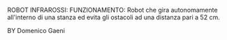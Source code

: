 ROBOT INFRAROSSI:
      FUNZIONAMENTO:
        Robot che gira autonomamente all'interno di una stanza ed evita
        gli ostacoli ad una distanza pari a 52 cm.

BY Domenico Gaeni
